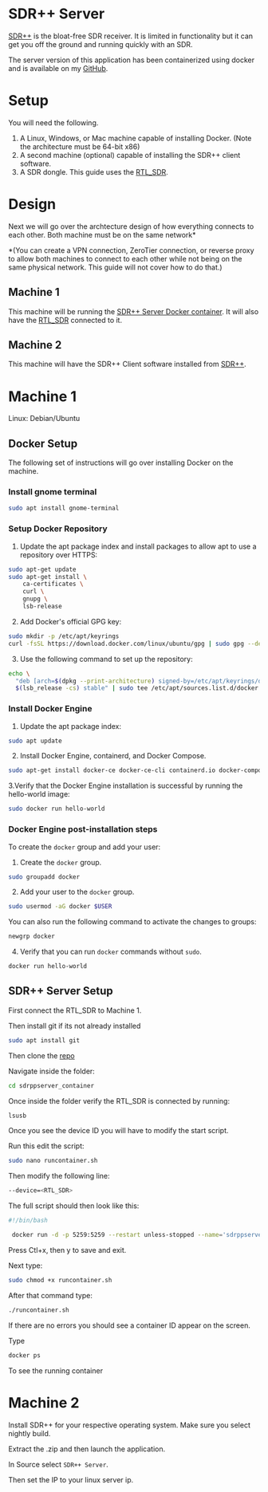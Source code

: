 # SDR++ Server

[SDR++](https://www.sdrpp.org/) is the bloat-free SDR receiver. It is limited in functionality but it can get you off the ground and running quickly with an SDR.

The server version of this application has been containerized using docker and is available on my [GitHub](https://github.com/ScriptTactics/sdrppserver_container).


# Setup

You will need the following.

1. A Linux, Windows, or Mac machine capable of installing Docker. (Note the architecture must be 64-bit x86)
2. A second machine (optional) capable of installing the SDR++ client software.
3. A SDR dongle. This guide uses the [RTL_SDR](https://www.amazon.com/RTL-SDR-Blog-RTL2832U-Software-Defined/dp/B0BMKB3L47/ref=sr_1_1?keywords=RTL-SDR%2BBlog&qid=1676645722&sr=8-1&th=1). 

# Design

Next we will go over the archtecture design of how everything connects to each other. Both machine must be on the same network*


*(You can create a VPN connection, ZeroTier connection, or reverse proxy to allow both machines to connect to each other while not being on the same physical network. This guide will not cover how to do that.)

## Machine 1

This machine will be running the [SDR++ Server Docker container](https://github.com/ScriptTactics/sdrppserver_container). It will also have the [RTL_SDR](https://www.amazon.com/RTL-SDR-Blog-RTL2832U-Software-Defined/dp/B0BMKB3L47/ref=sr_1_1?keywords=RTL-SDR%2BBlog&qid=1676645722&sr=8-1&th=1) connected to it.

## Machine 2

This machine will have the SDR++ Client software installed from [SDR++](https://www.sdrpp.org/).


# Machine 1

Linux: Debian/Ubuntu


## Docker Setup

The following set of instructions will go over installing Docker on the machine.

### Install gnome terminal
```bash
sudo apt install gnome-terminal
```

### Setup Docker Repository

1. Update the apt package index and install packages to allow apt to use a repository over HTTPS:
```bash
sudo apt-get update
sudo apt-get install \
    ca-certificates \
    curl \
    gnupg \
    lsb-release

```

2. Add Docker's official GPG key:
```bash
sudo mkdir -p /etc/apt/keyrings
curl -fsSL https://download.docker.com/linux/ubuntu/gpg | sudo gpg --dearmor -o /etc/apt/keyrings/docker.gpg
```

3. Use the following command to set up the repository:
```bash
echo \
  "deb [arch=$(dpkg --print-architecture) signed-by=/etc/apt/keyrings/docker.gpg] https://download.docker.com/linux/ubuntu \
  $(lsb_release -cs) stable" | sudo tee /etc/apt/sources.list.d/docker.list > /dev/null
```

### Install Docker Engine

1. Update the apt package index:
```bash
sudo apt update
```

2. Install Docker Engine, containerd, and Docker Compose.
```bash
sudo apt-get install docker-ce docker-ce-cli containerd.io docker-compose-plugin
```
3.Verify that the Docker Engine installation is successful by running the hello-world image:
```bash
sudo docker run hello-world
```

### Docker Engine post-installation steps
To create the `docker` group and add your user:

1. Create the `docker` group.
```bash
sudo groupadd docker
```
2. Add your user to the `docker` group.
```bash
sudo usermod -aG docker $USER
```
You can also run the following command to activate the changes to groups:
```bash
newgrp docker
```
4. Verify that you can run `docker` commands without `sudo`.
```bash
docker run hello-world
```
## SDR++ Server Setup

First connect the RTL_SDR to Machine 1.

Then install git if its not already installed
```bash
sudo apt install git
```
Then clone the [repo](https://github.com/ScriptTactics/sdrppserver_container.git)

Navigate inside the folder:
```bash
cd sdrppserver_container
```
Once inside the folder verify the RTL_SDR is connected by running:

```bash
lsusb
```

Once you see the device ID you will have to modify the start script.

Run this edit the script:
```bash
sudo nano runcontainer.sh
```

Then modify the following line:

```bash
--device=<RTL_SDR>
```

The full script should then look like this:

```bash
#!/bin/bash

 docker run -d -p 5259:5259 --restart unless-stopped --name='sdrppserver' --device=<RTL_SDR> --volume=/home/$USER/sdrpp:/config sdrppserver_local
```

Press Ctl+x, then y to save and exit.

Next type:

```bash
sudo chmod +x runcontainer.sh
```

After that command type:

```bash
./runcontainer.sh
```

If there are no errors you should see a container ID appear on the screen.

Type
```bash
docker ps
```
To see the running container

# Machine 2

Install SDR++ for your respective operating system. Make sure you select nightly build.

Extract the .zip and then launch the application.

In Source select `SDR++ Server`.

Then set the IP to your linux server ip.
